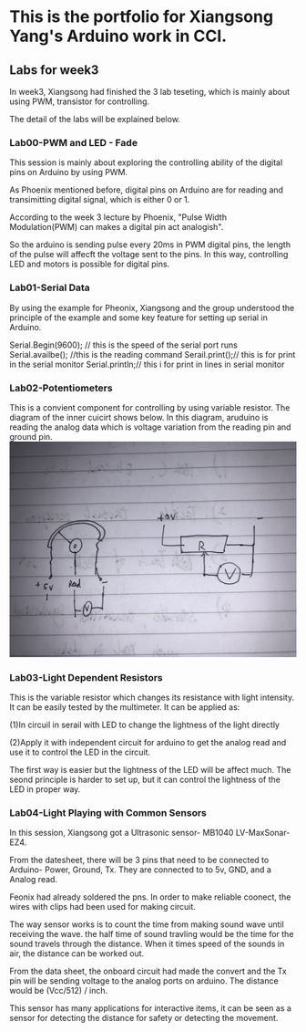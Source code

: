 # This is the portfolio for Xiangsong Yang's Arduino work in CCI.

## Labs for week3

In week3, Xiangsong had finished the 3 lab teseting, which is mainly about using PWM, transistor for controlling.

The detail of the labs will be explained below.

### Lab00-PWM and LED - Fade

This session is mainly about exploring the controlling ability of the digital pins on Arduino by using PWM. 

As Phoenix mentioned before, digital pins on Arduino are for reading and transimitting digital signal, which is either 0 or 1. 

According to the week 3 lecture by Phoenix, "Pulse Width Modulation(PWM) can makes a digital pin act analogish". 

So the arduino is sending pulse every 20ms in PWM digital pins, the length of the pulse will affecft the voltage sent to the pins. In this way, controlling LED and motors is possible for digital pins.

### Lab01-Serial Data
By using the example for Pheonix, Xiangsong and the group understood the principle of the example and some key feature for setting up serial in Arduino.

Serial.Begin(9600); // this is the speed of the serial port runs
Serial.availbe(); //this is the reading command
Serail.print();// this is for print in the serial monitor
Serial.println;// this i for print in lines in serial monitor

### Lab02-Potentiometers
This is a convient component for controlling by using variable resistor. The diagram of the inner cuicirt shows below. In this diagram, aruduino is reading the analog data which is voltage variation from the reading pin and ground pin.
![alt text](https://github.com/xiangsong-yang/Arduino-for-CCI/blob/master/images/knob.JPG?raw=true)

### Lab03-Light Dependent Resistors

This is the variable resistor which changes its resistance with light intensity. It can be easily tested by the multimeter. It can be applied as:

(1)In circuil in serail with LED to change the lightness of the light directly 

(2)Apply it with independent circuit for arduino to get the analog read and use it to control the LED in the circuit. 

The first way is easier but the lightness of the LED will be affect much. The seond principle is harder to set up, but it can control the lightness of the LED in proper way.


### Lab04-Light Playing with Common Sensors

In this session, Xiangsong got a Ultrasonic sensor- MB1040 LV-MaxSonar-EZ4. 

From the datesheet, there will be 3 pins that need to be connected to Arduino- Power, Ground, Tx. They are connected to to 5v, GND, and a Analog read.

Feonix had already soldered the pns. In order to make reliable coonect, the wires with clips had been used for making circuit.

The way sensor works is to count the time from making sound wave until receiving the wave. the half time of sound travling would be the time for the sound travels through the distance. When it times speed of the sounds in air, the distance can be worked out.

From the data sheet, the onboard circuit had made the convert and the Tx pin will be sending voltage to the analog ports on arduino. The distance would be (Vcc/512) / inch.

This sensor has many applications for interactive items, it can be seen as a sensor for detecting the distance for safety or detecting the movement.



